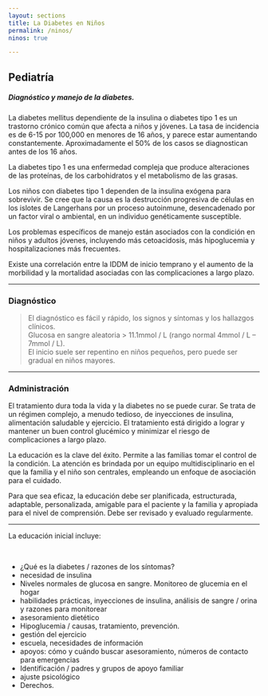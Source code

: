 ```yaml
---
layout: sections
title: La Diabetes en Niños
permalink: /ninos/
ninos: true

---
```


## Pediatría

##### Diagnóstico y manejo de la diabetes.

La diabetes mellitus dependiente de la insulina o diabetes tipo 1 es un trastorno crónico común que afecta a niños y jóvenes. La tasa de incidencia es de 6-15 por 100,000 en menores de 16 años, y parece estar aumentando constantemente. Aproximadamente el 50% de los casos se diagnostican antes de los 16 años.


La diabetes tipo 1 es una enfermedad compleja que produce alteraciones de las proteínas, de los carbohidratos y el metabolismo de las grasas. 


Los niños con diabetes tipo 1 dependen de la insulina exógena para sobrevivir. Se cree que la causa es la destrucción progresiva de células  en los islotes de Langerhans por un proceso autoinmune, desencadenado por un factor viral o ambiental, en un individuo genéticamente susceptible.


Los problemas específicos de manejo están asociados con la condición en niños y adultos jóvenes, incluyendo más cetoacidosis, más hipoglucemia y hospitalizaciones más frecuentes.


Existe una correlación entre la IDDM de inicio temprano y el aumento de la morbilidad y la mortalidad asociadas con las complicaciones a largo plazo.

<hr>

### Diagnóstico

> El diagnóstico es fácil y rápido, los signos y síntomas y los hallazgos clínicos.<br>Glucosa en sangre aleatoria > 11.1mmol / L (rango normal 4mmol / L – 7mmol / L). <br>El inicio suele ser repentino en niños pequeños, pero puede ser gradual en niños mayores.

<hr>

### Administración

El tratamiento dura toda la vida y la diabetes no se puede curar. Se trata de un régimen complejo, a menudo tedioso, de inyecciones de insulina, alimentación saludable y ejercicio. El tratamiento está dirigido a lograr y mantener un buen control glucémico y minimizar el riesgo de complicaciones a largo plazo.


La educación es la clave del éxito. Permite a las familias tomar el control de la condición. La atención es brindada por un equipo multidisciplinario en el que la familia y el niño son centrales, empleando un enfoque de asociación para el cuidado.


Para que sea eficaz, la educación debe ser planificada, estructurada, adaptable, personalizada, amigable para el paciente y la familia y apropiada para el nivel de comprensión. Debe ser revisado y evaluado regularmente.

<hr>

La educación inicial incluye:

<br>

- ¿Qué es la diabetes / razones de los síntomas?
- necesidad de insulina
- Niveles normales de glucosa en sangre. Monitoreo de glucemia en el hogar
- habilidades prácticas, inyecciones de insulina, análisis de sangre / orina y razones para monitorear
- asesoramiento dietético
- Hipoglucemia / causas, tratamiento, prevención.
- gestión del ejercicio
- escuela, necesidades de información 
- apoyos: cómo y cuándo buscar asesoramiento, números de contacto para emergencias
- Identificación / padres y grupos de apoyo familiar
- ajuste psicológico 
- Derechos.
